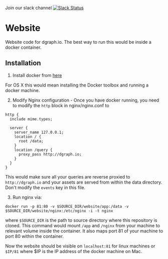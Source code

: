 Join our slack channel [![Slack Status](http://slack.dgraph.io/badge.svg)](http://slack.dgraph.io)

# Website
Website code for dgraph.io. The best way to run this would be inside a docker container.

## Installation

1. Install docker from [here](https://docs.docker.com/engine/installation)

  For OS X this would mean installing the Docker toolbox and running a docker machine.

2. Modify Nginx configuration - Once you have docker running, you need to modify the `http` block in nginx/nginx.conf to

  ```
  http {
    include mime.types;

    server {
      server_name 127.0.0.1;
      location / {
        root /data;
      }
      location /query {
        proxy_pass http://dgraph.io;
      }
    }
  }
  ```

  This would make sure all your queries are reverse proxied to `http://dgraph.io` and your assets are served from within the data directory. Don't modify the `events` key in this file.


3. Run nginx via:
```
docker run -p 81:80 -v $SOURCE_DIR/website/app:/data -v $SOURCE_DIR/website/nginx:/etc/nginx -i -t nginx
```

  where `$SOURCE_DIR` is the path to source directory where this repository is cloned. This command would mount `/app` and `/nginx` from your machine to relevant volume inside the container. It also maps port 81 of your machine to port 80 within the container.

Now the website should be visible on `localhost:81` for linux machines or `$IP/81` where $IP is the IP address of the docker machine on Mac.
